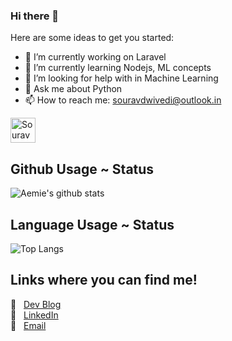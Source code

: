 ### Hi there 👋

Here are some ideas to get you started:

- 🔭 I’m currently working on Laravel 
- 🌱 I’m currently learning Nodejs, ML concepts
- 🤔 I’m looking for help with in Machine Learning
- 💬 Ask me about Python 
- 📫 How to reach me: souravdwivedi@outlook.in

<a href="https://dev.to/srvdwivedi">
  <img src="https://d2fltix0v2e0sb.cloudfront.net/dev-badge.svg" alt="Sourav Dwivedi's DEV Profile" height="40" width="40">
</a>


## Github Usage ~ Status 
![Aemie's github stats](https://github-readme-stats.aemiej.vercel.app/api?username=srvdwivedi&show_icons=true&hide_border=true&theme=tokyonight&private=true)   

## Language Usage ~ Status
![Top Langs](https://github-readme-stats.aemiej.vercel.app/api/top-langs/?username=srvdwivedi&layout=compact&theme=tokyonight&show_icons=true&hide_border=true&private=true)

## Links where you can find me! 
:pushpin: &nbsp; [Dev Blog](https://dev.to/srvdwivedi)  
:pushpin: &nbsp; [LinkedIn](https://www.linkedin.com/in/sourav-dwivedi/)  
:pushpin: &nbsp; [Email](mailto:souravdwivedi@outlook.in)  


